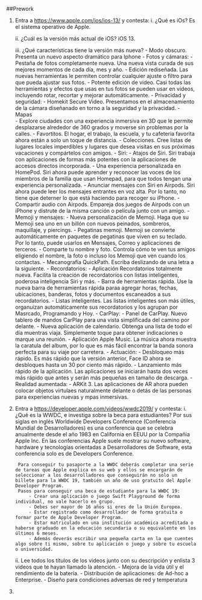 ##Prework

1. Entra a https://www.apple.com/ios/ios-13/ y contesta:
    i. ¿Qué es iOs?
        Es el sistema operativo de Apple.

    ii. ¿Cuál es la versión más actual de iOS?
        iOS 13.

    iii. ¿Qué características tiene la versión más nueva?
        - Modo obscuro. Presenta un nuevo aspecto dramático para Iphone 
        - Fotos y cámaras:
            - Pestaña de fotos completamente nueva. Una nueva vista curada de sus mejores momentos de cada día, mes y año.
            - Edición rediseñada. Las nuevas herramientas le permiten controlar cualquier ajuste o filtro para que pueda ajustar sus fotos.
            - Potente edición de video. Casi todas las herramientas y efectos que usas en tus fotos se pueden usar en videos, incluyendo rotar, recortar y mejorar automáticamente.
        - Privacidad y seguridad:
            - Homekit Secure Video. Presentamos en el almacenamiento de la cámara diseñanado en torno a la seguridad y la privacidad. 
        - Mapas     
            - Explore ciudades con una experiencia inmersiva en 3D que le permite desplazarse alrededor de 360 grados y moverse sin problemas por la calles.
            - Favortitos. El hogar, el trabajo, la escuela, y tu cafeteria favorita ahora están a solo un toque de distancia.
            - Colecciones. Cree listas de lugares locales imperdibles y lugares que desea visitas en sus próximas vacaciones y compártelos con amigos.
        - Siri:
            - Atajos de Siri. Siri trabaja con aplicaciones de formas más potentes con la aplicaciones de accesos directos incorporada.
            - Una experiencia personalizada en HomePod. Siri ahora puede aprender y reconocer las voces de los miembros de la familia que usan Homepad, para que todos tengan una experiencia personalizada.
            - Anunciar mensajes con Siri en Airpods. Siri ahora puede leer los mensajes entrantes en voz alta. Por lo tanto, no tiene que deterner lo que está haciendo para recoger su iPhone.
            - Compartir audio con Airpods. Empareja dos juegos de Airpods con un iPhone y distrute de la misma canción o película junto con un amigo.
        - Memoji y mensajes:
            - Nueva personalización de Memoji. Haga que su Memoji sea uno en un billón con nuevos peinados, sombreros, maquillaje, y piercings.
            - Pegatinas memoji. Memoji se convierte automáticamente en paquetes de pegatinas que viven en su teclado. Por lo tanto, puede usarlos en Mensajes, Correo y aplicaciones de terceros.
            - Comparte tu nombre y foto. Controla cómo te ven tus amigos eligiendo el nombre, la foto o incluso los Memoji que ven cuando los contactas.
            - Mecanografía QuickPath. Escriba deslizando de una letra a la siguiente.
        - Recordatorios:
            - Aplicación Recordatorios totalmente nueva. Facilita la creación de recordatorios con listas inteligentes, poderosa inteligencia Siri y más.
            - Barra de herramientas rápida. Use la nueva barra de herramientas rápida paraa agregar horas, fechas, ubicaciones, banderas, fotos y documentos escaneados a sus recordatorios.
            - Listas inteligentes. Las listas inteligentes son más útiles, organuizan automáticamente sus recordatorios y los agrupan por Masrcado, Programando y Hoy.
        - CarPlay:
            - Panel de CarPlay. Nuevo tablero de mandos CarPlay para una vista simplificada del camino por delante.
            - Nueva aplicación de calendario. Obtenga una lista de todo el día muentras viaja. Simplemente toque para obtener indicaciones o marque una reunión.
            - Aplicación Apple Music. La música ahora muestra la caratula del album, por lo que es más fácil encontrar la banda sonora perfecta para su viaje por carretera.
        - Actuación:
            - Desbloqueo más rápido. Es más rápido que la versión anterior, Face ID ahora se desbloques hasta un 30 por ciento más rápido.
            - Lanzamiento más rápido de la aplicación. Las aplicaciones se iniciarán hasta dos veces más rápido que antes y serán más pequeñas en tamaño de descarga.
        - Realidad aumentada:
            - ARKit 3. Las aplicaciones de AR ahora pueden colocar objetos virtulaes naturalmente delante o detás de las personas para experiencias nuevas y mpas inmersivas.


2. Entra a https://developer.apple.com/videos/wwdc2019/ y contesta:
    i. ¿Qué es la WWDC, e investiga sobre la beca para estudiantes?
        Por sus siglas en inglés Worldwide Developers Conference (Conferencia Mundial de Desarrolladores) es una conferencia que se celebra anualmente desde el año 1983 en California en EEUU por la Compañia Apple Inc. En las conferencias Apple suele mostrar su nuevo software, hardware y tecnologías orientadas a Desarrolladores de Software, esta conferencia solo es de Developers Conference.

        Para conseguir tu pasaporte a la WWDC deberás completar una serie de tareas que Apple explica en su web y ellos se encargarán de seleccionar a los desarrolladores que conseguirán no solo un billete para la WWDC 19, también un año de uso gratuito del Apple Developer Program.
        Pasos para conseguir una beca de estudiante para la WWDC 19:
            - Crear una aplicación o juego Swift Playground de forma individual, no vale hacerlo en grupo.
            - Debes ser mayor de 16 años si eres de la Unión Europea.
            - Estar registrado como desarrollador de forma gratuita o formar parte de Apple Developer Program.
            - Estar matriculado en una institución académica acreditada o haberse graduado en la educación secundaria o su equivalente en los últimos 6 meses.
            - Además deverás escribir una pequeña carta en la que cuentes algo sobre ti mismo, sobre tu aplicación o juego y sobre tu escuela o universidad.
    ii. Lee todos los títulos de los videos junto con su descripción y enlista 3 videos que te hayan llamado la atención.
        - Mejora de la vida útil y el rendimiento de la batería.
        - Distribución de aplicaciones: de Ad-hoc a Enterprise.
        - Diseño para condiciones adversas de red y temperatura


3. 
